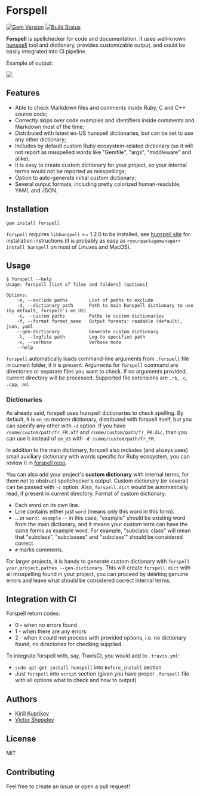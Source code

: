 # Forspell

[![Gem Version](https://badge.fury.io/rb/forspell.svg)](http://badge.fury.io/rb/forspell)
[![Build Status](https://travis-ci.org/kkuprikov/forspell.svg?branch=master)](https://travis-ci.org/kkuprikov/forspell)

**Forspell** is spellchecker for code and documentation. It uses well-known [hunspell](https://en.wikipedia.org/wiki/Hunspell) tool and dictionary, provides customizable output, and could be easily integrated into CI pipeline.

Example of output:

![](https://user-images.githubusercontent.com/713419/55152630-d775a600-5161-11e9-9c56-d9fb45d8a3a4.png)

## Features

* Able to check Markdown files and comments inside Ruby, C and C++ source code;
* Correctly skips over code examples and identifiers inside comments and Markdown most of the time;
* Distributed with latest en-US hunspell dictionaries, but can be set to use any other dictionary;
* Includes by default custom Ruby ecosystem-related dictionary (so it will not report as misspelled words like "Gemfile", "args", "middleware" and alike);
* It is easy to create custom dictionary for your project, so your internal terms would not be reported as misspellings;
* Option to auto-generate initial custom dictionary;
* Several output formats, including pretty colorized human-readable, YAML and JSON.

## Installation

```
gem install forspell
```

`forspell` requires `libhunspell` >= 1.2.0 to be installed, see [hunspell site](https://github.com/hunspell/hunspell) for installation instructions (it is probably as easy as `<yourpackagemanager> install hunspell` on most of Linuxes and MacOS).

## Usage

```
$ forspell --help
Usage: forspell [list of files and folders] [options]

Options:
    -e, --exclude paths        List of paths to exclude
    -d, --dictionary path      Path to main hunspell dictionary to use (by default, forspell's en_US)
    -c, --custom paths         Paths to custom dictionaries
    -f, --format format_name   Output formats: readable (default), json, yaml
    --gen-dictionary           Generate custom dictionary
    -l, --logfile path         Log to specified path
    -v, --verbose              Verbose mode
    --help
```

`forspell` automatically loads command-line arguments from `.forspell` file in current folder, if it is present.
Arguments for `forspell` command are directories or separate files you want to check.
If no arguments provided, current directory will be processed.
Supported file extensions are `.rb`, `.c`, `.cpp`, `.md`.

### Dictionaries

As already said, forspell uses hunspell dictionaries to check spelling. By default, it is `en_US` modern dictionary, distributed with forspell itself, but you can specify any other with `-d` option. If you have `/some/custom/path/fr_FR.aff` and `/some/custom/path/fr_FR.dic`, than you can use it instead of `en_US` with `-d /some/custom/path/fr_FR`.

In addition to the main dictionary, forspell also includes (and always uses) small auxiliary dictionary with words specific for Ruby ecosystem, you can review it in [forspell repo](https://github.com/kkuprikov/forspell/blob/master/lib/forspell/ruby.dict).

You can also add your project's **custom dictionary** with internal terms, for them not to obstruct spellchecker's output. Custom dictionary (or several) can be passed with `-c` option. Also, `forspell.dict` would be automatically read, if present in current directory. Format of custom dictionary:

* Each word on its own line.
* Line contains either just `word` (means only this word in this form).
* ...or `word: example` -- in this case, "example" should be existing word from the main dictionary, and it means your custom term can have the same forms as example word. For example, "subclass: class" will mean that "subclass", "subclasses" and "subclass'" should be considered correct.
* `#` marks comments.

For larger projects, it is handy to generate custom dictionary with `forspell your,project,pathes --gen-dictionary`. This will create `forspell.dict` with all misspelling found in your project, you can proceed by deleting genuine errors and leave what should be considered correct internal terms.

## Integration with CI

Forspell return codes:

* 0 - when no errors found
* 1 - when there are any errors
* 2 - when it could not process with provided options, i.e. no dictionary found, no directories for checking supplied.

To integrate forspell with, say, TravisCI, you would add to `.travis.yml`:

* `sudo apt-get install hunspell` into `before_install` section
* Just `forspell` into `script` section (given you have proper `.forspell` file with all options what to check and how to output)

## Authors

* [Kirill Kuprikov](https://github.com/kkuprikov)
* [Victor Shepelev](https://github.com/zverok)

## License

MIT

## Contributing

Feel free to create an issue or open a pull request!
